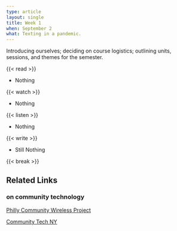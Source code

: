 ```yaml
---
type: article
layout: single
title: Week 1
when: September 2
what: Texting in a pandemic.
---
```


Introducing ourselves; deciding on course logistics; outlining units, sessions, and themes for the semester.

{{< read >}}
- Nothing

{{< watch >}}
- Nothing

{{< listen >}}
- Nothing

{{< write >}}
- Still Nothing

{{< break >}}

## Related Links

### on community technology

[Philly Community Wireless Project](https://phillycommunitywireless.com/)

[Community Tech NY](https://communitytechny.org/)